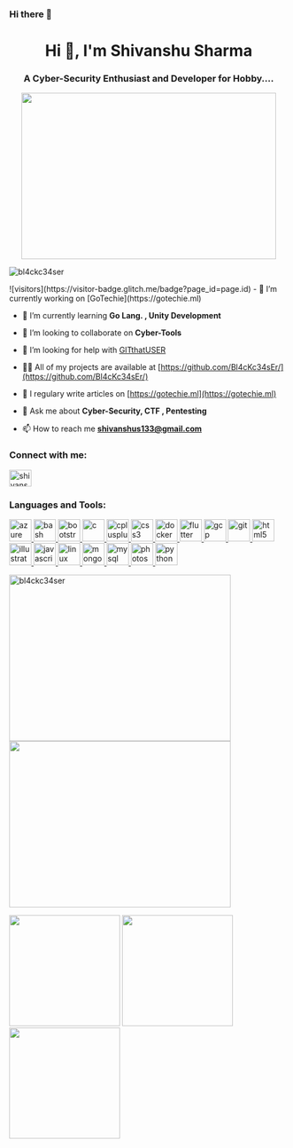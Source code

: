 ### Hi there 👋
<h1 align="center">Hi 👋, I'm Shivanshu Sharma</h1> 
<h3 align="center">A Cyber-Security Enthusiast and Developer for Hobby....</h3>
<p align="center">
  <img width="460" height="300" src="https://media.giphy.com/media/KYh90pNGHTEEMryoqo/giphy.gif">
</p>
<p align="left"> <img src="https://komarev.com/ghpvc/?username=bl4ckc34ser" alt="bl4ckc34ser" /> </p>
  ![visitors](https://visitor-badge.glitch.me/badge?page_id=page.id)
- 🔭 I’m currently working on [GoTechie](https://gotechie.ml)

- 🌱 I’m currently learning **Go Lang. , Unity Development**

- 👯 I’m looking to collaborate on **Cyber-Tools**

- 🤝 I’m looking for help with [GITthatUSER](https://github.com/Bl4cKc34sEr/GITthatUSER)

- 👨‍💻 All of my projects are available at [https://github.com/Bl4cKc34sEr/](https://github.com/Bl4cKc34sEr/)

- 📝 I regulary write articles on [https://gotechie.ml](https://gotechie.ml)

- 💬 Ask me about **Cyber-Security, CTF , Pentesting**

- 📫 How to reach me **shivanshus133@gmail.com**

<p align="left">
<h3 align="left">Connect with me:</h3>
<a href="https://linkedin.com/shivanshu-sharma" target="blank"><img align="center" src="https://cdn.jsdelivr.net/npm/simple-icons@3.0.1/icons/linkedin.svg" alt="shivanshu sharma" height="30" width="40" /></a>
</p>

<h3 align="left">Languages and Tools:</h3>
<p align="left"> <a href="https://azure.microsoft.com/en-in/" target="_blank"> <img src="https://www.vectorlogo.zone/logos/microsoft_azure/microsoft_azure-icon.svg" alt="azure" width="40" height="40"/> </a> <a href="https://www.gnu.org/software/bash/" target="_blank"> <img src="https://www.vectorlogo.zone/logos/gnu_bash/gnu_bash-icon.svg" alt="bash" width="40" height="40"/> </a> <a href="https://getbootstrap.com" target="_blank"> <img src="https://devicons.github.io/devicon/devicon.git/icons/bootstrap/bootstrap-plain.svg" alt="bootstrap" width="40" height="40"/> </a> <a href="https://www.cprogramming.com/" target="_blank"> <img src="https://devicons.github.io/devicon/devicon.git/icons/c/c-original.svg" alt="c" width="40" height="40"/> </a> <a href="https://www.w3schools.com/cpp/" target="_blank"> <img src="https://devicons.github.io/devicon/devicon.git/icons/cplusplus/cplusplus-original.svg" alt="cplusplus" width="40" height="40"/> </a> <a href="https://www.w3schools.com/css/" target="_blank"> <img src="https://devicons.github.io/devicon/devicon.git/icons/css3/css3-original-wordmark.svg" alt="css3" width="40" height="40"/> </a> <a href="https://www.docker.com/" target="_blank"> <img src="https://devicons.github.io/devicon/devicon.git/icons/docker/docker-original-wordmark.svg" alt="docker" width="40" height="40"/> </a> <a href="https://flutter.dev" target="_blank"> <img src="https://www.vectorlogo.zone/logos/flutterio/flutterio-icon.svg" alt="flutter" width="40" height="40"/> </a> <a href="https://cloud.google.com" target="_blank"> <img src="https://www.vectorlogo.zone/logos/google_cloud/google_cloud-icon.svg" alt="gcp" width="40" height="40"/> </a> <a href="https://git-scm.com/" target="_blank"> <img src="https://www.vectorlogo.zone/logos/git-scm/git-scm-icon.svg" alt="git" width="40" height="40"/> </a> <a href="https://www.w3.org/html/" target="_blank"> <img src="https://devicons.github.io/devicon/devicon.git/icons/html5/html5-original-wordmark.svg" alt="html5" width="40" height="40"/> </a> <a href="https://www.adobe.com/in/products/illustrator.html" target="_blank"> <img src="https://www.vectorlogo.zone/logos/adobe_illustrator/adobe_illustrator-icon.svg" alt="illustrator" width="40" height="40"/> </a> <a href="https://developer.mozilla.org/en-US/docs/Web/JavaScript" target="_blank"> <img src="https://devicons.github.io/devicon/devicon.git/icons/javascript/javascript-original.svg" alt="javascript" width="40" height="40"/> </a> <a href="https://www.linux.org/" target="_blank"> <img src="https://devicons.github.io/devicon/devicon.git/icons/linux/linux-original.svg" alt="linux" width="40" height="40"/> </a> <a href="https://www.mongodb.com/" target="_blank"> <img src="https://devicons.github.io/devicon/devicon.git/icons/mongodb/mongodb-original-wordmark.svg" alt="mongodb" width="40" height="40"/> </a> <a href="https://www.mysql.com/" target="_blank"> <img src="https://devicons.github.io/devicon/devicon.git/icons/mysql/mysql-original-wordmark.svg" alt="mysql" width="40" height="40"/> </a> <a href="https://www.photoshop.com/en" target="_blank"> <img src="https://devicons.github.io/devicon/devicon.git/icons/photoshop/photoshop-plain.svg" alt="photoshop" width="40" height="40"/> </a> <a href="https://www.python.org" target="_blank"> <img src="https://devicons.github.io/devicon/devicon.git/icons/python/python-original.svg" alt="python" width="40" height="40"/> </a> </p>
<p float="left">
  <img align="left" width="400" height="300" src="https://github-readme-stats.vercel.app/api?username=bl4ckc34ser&theme=blue-green&show_icons=true" alt="bl4ckc34ser" /></p>
  <img align="center" width="400" height="300" src=https://github-readme-stats.vercel.app/api/top-langs/?username=anuraghazra&layout=compact)](https://github.com/anuraghazra/github-readme-stats)
</p>
<p float="left">
  <img src="https://media.giphy.com/media/du3J3cXyzhj75IOgvA/giphy.gif" width="200" />
  <img src="https://media.giphy.com/media/UWt0rhp21JgLwoeFQP/giphy.gif" width="200" /> 
  <img src="https://media.giphy.com/media/kH6CqYiquZawmU1HI6/giphy.gif" width="200" />
</p>
